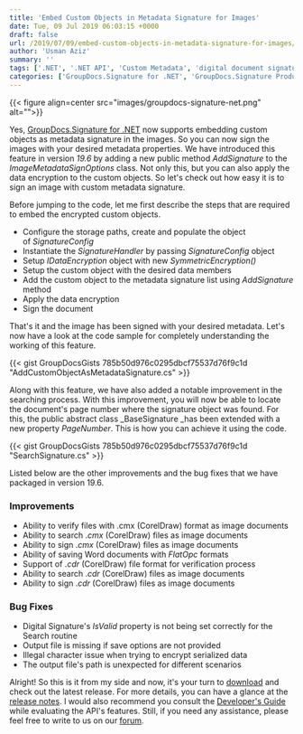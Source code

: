 ```yaml
---
title: 'Embed Custom Objects in Metadata Signature for Images'
date: Tue, 09 Jul 2019 06:03:15 +0000
draft: false
url: /2019/07/09/embed-custom-objects-in-metadata-signature-for-images/
author: 'Usman Aziz'
summary: ''
tags: ['.NET', '.NET API', 'Custom Metadata', 'digital document signature', 'digital signature', 'e-signature', 'electronic signature', 'Embed Custom Objects', 'Encrypted Metadata Signature', 'Metadata signature']
categories: ['GroupDocs.Signature for .NET', 'GroupDocs.Signature Product Family']
---
```




{{< figure align=center src="images/groupdocs-signature-net.png" alt="">}}


Yes, [GroupDocs.Signature for .NET](https://products.groupdocs.com/signature/net) now supports embedding custom objects as metadata signature in the images. So you can now sign the images with your desired metadata properties. We have introduced this feature in version _19.6_ by adding a new public method _AddSignature_ to the _ImageMetadataSignOptions_ class. Not only this, but you can also apply the data encryption to the custom objects. So let's check out how easy it is to sign an image with custom metadata signature.

Before jumping to the code, let me first describe the steps that are required to embed the encrypted custom objects.

*   Configure the storage paths, create and populate the object of _SignatureConfig_
*   Instantiate the _SignatureHandler_ by passing _SignatureConfig_ object
*   Setup _IDataEncryption_ object with new _SymmetricEncryption()_
*   Setup the custom object with the desired data members
*   Add the custom object to the metadata signature list using _AddSignature_ method
*   Apply the data encryption
*   Sign the document

That's it and the image has been signed with your desired metadata. Let's now have a look at the code sample for completely understanding the working of this feature.

{{< gist GroupDocsGists 785b50d976c0295dbcf75537d76f9c1d "AddCustomObjectAsMetadataSignature.cs" >}}

Along with this feature, we have also added a notable improvement in the searching process. With this improvement, you will now be able to locate the document's page number where the signature object was found. For this, the public abstract class _BaseSignature _has been extended with a new property _PageNumber_. This is how you can achieve it using the code.

{{< gist GroupDocsGists 785b50d976c0295dbcf75537d76f9c1d "SearchSignature.cs" >}}

Listed below are the other improvements and the bug fixes that we have packaged in version 19.6.

### Improvements

*   Ability to verify files with .cmx (CorelDraw) format as image documents
*   Ability to search ._cmx_ (CorelDraw) files as image documents
*   Ability to sign ._cmx_ (CorelDraw) files as image documents
*   Ability of saving Word documents with _FlatOpc_ formats
*   Support of ._cdr_ (CorelDraw) file format for verification process
*   Ability to search ._cdr_ (CorelDraw) files as image documents
*   Ability to sign ._cdr_ (CorelDraw) files as image documents

### Bug Fixes

*   Digital Signature's _IsValid_ property is not being set correctly for the Search routine
*   Output file is missing if save options are not provided
*   Illegal character issue when trying to encrypt serialized data
*   The output file's path is unexpected for different scenarios

Alright! So this is it from my side and now, it's your turn to [download](https://downloads.groupdocs.com/signature/net) and check out the latest release. For more details, you can have a glance at the [release notes](https://docs.groupdocs.com/display/signaturenet/GroupDocs.Signature+for+.NET+19.6+Release+Notes). I would also recommend you consult the [Developer's Guide](https://docs.groupdocs.com/display/signaturenet/Developer+Guide) while evaluating the API's features. Still, if you need any assistance, please feel free to write to us on our [forum](https://forum.groupdocs.com/).




